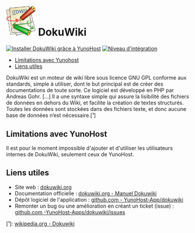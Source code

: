 # <img src="/images/dokuwiki_logo.svg" width="80px" alt="logo de Dokuwiki"> DokuWiki

[![Installer DokuWiki grâce à YunoHost](https://install-app.yunohost.org/install-with-yunohost.png)](https://install-app.yunohost.org/?app=dokuwiki) [![Niveau d'intégration](https://dash.yunohost.org/integration/dokuwiki.svg)](https://dash.yunohost.org/appci/app/dokuwiki)

- [Limitations avec Yunohost](#limitations-avec-yunohost)
- [Liens utiles](#liens-utiles)

DokuWiki est un moteur de wiki libre sous licence GNU GPL conforme aux standards, simple à utiliser, dont le but principal est de créer des documentations de toute sorte. Ce logiciel est développé en PHP par Andreas Gohr. [...] Il a une syntaxe simple qui assure la lisibilité des fichiers de données en dehors du Wiki, et facilite la création de textes structurés. Toutes les données sont stockées dans des fichiers texte, et donc aucune base de données n’est nécessaire.[¹]

## Limitations avec YunoHost

Il est pour le moment impossible d'ajouter et d'utiliser les utilisateurs internes de DokuWiki, seulement ceux de YunoHost.

## Liens utiles

+ Site web : [dokuwiki.org](https://dokuwiki.org)
+ Documentation officielle : [dokuwiki.org - Manuel Dokuwiki](https://www.dokuwiki.org/start?id=fr:manual)
+ Dépôt logiciel de l'application : [github.com - YunoHost-App/dokuwiki](https://github.com/YunoHost-Apps/dokuwiki_ynh)
+ Remonter un bug ou une amélioration en créant un ticket (issue) : [github.com -YunoHost-Apps/dokuwiki/issues](https://github.com/YunoHost-Apps/dokuwiki_ynh/issues)

[¹]: [wikipedia.org - Dokuwiki](https://fr.wikipedia.org/wiki/DokuWiki)
